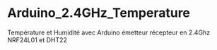 # Arduino_2.4GHz_Temperature
Température et Humidité avec Arduino émetteur récepteur en 2.4Ghz NRF24L01 et DHT22 
